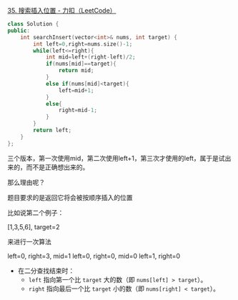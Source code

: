 [35. 搜索插入位置 - 力扣（LeetCode）](https://leetcode.cn/problems/search-insert-position/description/)

```cpp
class Solution {
public:
    int searchInsert(vector<int>& nums, int target) {
        int left=0,right=nums.size()-1;
        while(left<=right){
            int mid=left+(right-left)/2;
            if(nums[mid]==target){
                return mid;
            }
            else if(nums[mid]<target){
                left=mid+1;
            }
            else{
                right=mid-1;
            }
        }
        return left;
    }
};
```

三个版本，第一次使用mid，第二次使用left+1，第三次才使用的left，属于是试出来的，而不是正确想出来的。

那么理由呢？

题目要求的是返回它将会被按顺序插入的位置

比如说第二个例子：

[1,3,5,6], target=2

来进行一次算法

left=0, right=3, mid=1
left=0, right=0, mid=0
left=1, right=0

- 在二分查找结束时：
    - `left` 指向第一个比 `target` 大的数（即 `nums[left] > target`）。
    - `right` 指向最后一个比 `target` 小的数（即 `nums[right] < target`）。
